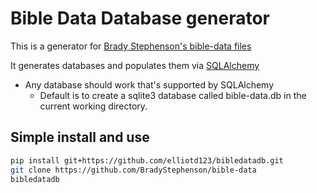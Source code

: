 # Bible Data Database generator

This is a generator for [Brady Stephenson's bible-data files](https://github.com/BradyStephenson/bible-data)

It generates databases and populates them via [SQLAlchemy](https://github.com/sqlalchemy/sqlalchemy)

* Any database should work that's supported by SQLAlchemy
  * Default is to create a sqlite3 database called bible-data.db in the current working directory.

## Simple install and use

```bash
pip install git+https://github.com/elliotd123/bibledatadb.git
git clone https://github.com/BradyStephenson/bible-data
bibledatadb

